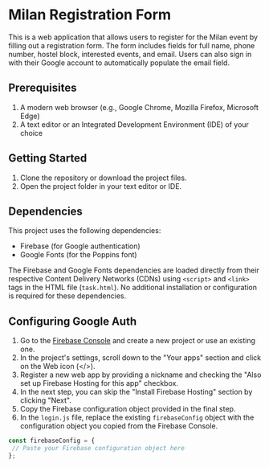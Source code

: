 # Milan Registration Form

This is a web application that allows users to register for the Milan event by filling out a registration form. The form includes fields for full name, phone number, hostel block, interested events, and email. Users can also sign in with their Google account to automatically populate the email field.

## Prerequisites

1. A modern web browser (e.g., Google Chrome, Mozilla Firefox, Microsoft Edge)
2. A text editor or an Integrated Development Environment (IDE) of your choice

## Getting Started

1. Clone the repository or download the project files.
2. Open the project folder in your text editor or IDE.

## Dependencies

This project uses the following dependencies:

- Firebase (for Google authentication)
- Google Fonts (for the Poppins font)

The Firebase and Google Fonts dependencies are loaded directly from their respective Content Delivery Networks (CDNs) using `<script>` and `<link>` tags in the HTML file (`task.html`). No additional installation or configuration is required for these dependencies.

## Configuring Google Auth

1. Go to the [Firebase Console](https://console.firebase.google.com/) and create a new project or use an existing one.
2. In the project's settings, scroll down to the "Your apps" section and click on the Web icon (</>).
3. Register a new web app by providing a nickname and checking the "Also set up Firebase Hosting for this app" checkbox.
4. In the next step, you can skip the "Install Firebase Hosting" section by clicking "Next".
5. Copy the Firebase configuration object provided in the final step.
6. In the `login.js` file, replace the existing `firebaseConfig` object with the configuration object you copied from the Firebase Console.

```javascript
const firebaseConfig = {
 // Paste your Firebase configuration object here
};
